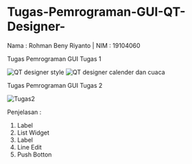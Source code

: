 # Tugas-Pemrograman-GUI-QT-Designer-
Nama : Rohman Beny Riyanto | NIM  : 19104060


Tugas Pemrograman GUI Tugas 1


![QT designer style](https://user-images.githubusercontent.com/72520643/114341531-37dab300-9b84-11eb-8885-13d1077b81c8.png)
![QT designer calender dan cuaca](https://user-images.githubusercontent.com/72520643/114341534-39a47680-9b84-11eb-8e19-e492492142ef.png)



Tugas Pemrograman GUI Tugas 2 

![Tugas2](https://user-images.githubusercontent.com/72520643/116981433-aaf1c800-acf1-11eb-8816-8b46fcc1331b.png)

Penjelasan :
1. Label
2. List Widget
3. Label
4. Line Edit
5. Push Botton
